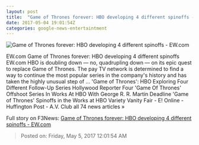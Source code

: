 ```yaml
---
layout: post
title:  "Game of Thrones forever: HBO developing 4 different spinoffs - EW.com"
date: 2017-05-04 19:01:54Z
categories: google-news-entertaintment
---
```


![Game of Thrones forever: HBO developing 4 different spinoffs - EW.com](http://i1.wp.com/ewedit.files.wordpress.com/2017/05/gameofthrones.jpg?crop=0px%2C229px%2C2700px%2C1419px&resize=1200%2C630&ssl=1)

EW.com Game of Thrones forever: HBO developing 4 different spinoffs EW.com HBO is doubling down — no, quadrupling down — on its epic quest to replace Game of Thrones. The pay TV network is determined to find a way to continue the most popular series in the company's history and has taken the highly unusual step of ... 'Game of Thrones': HBO Exploring Four Different Follow-Up Series Hollywood Reporter Four 'Game Of Thrones' Offshoot Series In Works At HBO With George R. R. Martin Deadline 'Game of Thrones' Spinoffs in the Works at HBO Variety Vanity Fair - E! Online - Huffington Post - A.V. Club all 74 news articles »


Full story on F3News: [Game of Thrones forever: HBO developing 4 different spinoffs - EW.com](http://www.f3nws.com/n/pyUuzF)

> Posted on: Friday, May 5, 2017 12:01:54 AM
